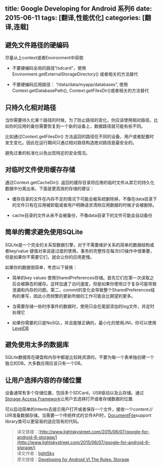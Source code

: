 title: Google Developing for Android 系列6
date: 2015-06-11
tags: [翻译,性能优化]
categories: [翻译,连载]
---

## 避免文件路径的硬编码

尽量从上context或者Environment中获取

*   不要硬编码全局的路径”/sdcard”，使用Environment.getExternalStorageDirectory() 或者相关的方法替代

*   不要硬编码应用路径： “/data/data/myapp/databases”, 使用 Context.getDatabasePath(), Context.getFilesDir()或者相关的方法替代
<!--more-->
## 只持久化相对路径

当你需要持久化某个路径的时候，为了防止路径的变化，你应该使用相对路径。比如你的应用的备份需要恢复到一个新的设备上，数据路径就可能有些不同。

比如通过Context.getFilesDir() 方法返回的路径在不同的设备，用户或者配置时发生变化。因此在运行期间只通过相对路径构造绝对路径是最安全的。

避免过重的标准化以免出现特定的安全情况。

## 对临时文件使用缓存存储

通过Context.getCacheDir(). 返回的缓存目录将应用的临时文件从其它的持久化数据中分离出来。下面是更高效的存储的建议：

*   缓存目录的文件在内存不足的情况下可能会被系统删除掉，不像在data目录下的文件只有在应用被卸载或者用户明确请求清除应用数据的时候才会被删除。

*   cache目录的文件从来不会被备份，不像data目录下的文件可能会自动备份

## 简单的需求避免使用SQLite

SQLite是一个完全的关系型数据引擎，对于不需要维护关系的简单的数据结构或者key/value 键值对来说是过度的使用。事务的完整性在每次I/O操作中很重要，但是如果你不需要它们，就会让你的应用更慢。

如果你的数据很简单，考虑以下替换：

*   简单的key values 使用SharedPreferences存储。首先它们在第一次读取之后会被静态的缓存。这样加速了访问速度，但是如果你使用过于复杂可能导致泄漏和内存的问题。第二，commit的变化会导致整个SharedPreferences结构的重写，因此小而频繁的更新所做的工作可能会比期望的更多。

*   当需要存储一些时序事件的数据时，使用只会在尾部添加的log文件，并定时处理它

*   如果你需要的只是NoSQL，并且能够正确的，最小化的使用JNI，你可以使用[LevelDB](https://github.com/google/leveldb)

## 避免使用太多的数据库

SQLite数据库在硬盘和内存中都是比较耗资源的。不要为每一个表单独创建一个独立的DB。大多数应用应该只有一个DB。

## 让用户选择内容的存储位置

设备通常有多个存储位置，包括多个SDCard，USB驱动以及云存储。通过<a href="">Storage Access Framework</a>让用户去选择打开或者存储数据的位置.

可以启动简单的intents去提示用户打开或者保存一个文件，接收一个content:// UIR准备数据存储。当需要一个传统样式的文件API时，[DocumentFile](https://developer.android.com/reference/android/support/v4/provider/DocumentFile.html)support library类可以更容易的适应现有的代码。

> 译文链接：[http://www.lightskystreet.com/2015/06/07/google-for-android-6-storage/](http://www.lightskystreet.com/2015/06/07/google-for-android-6-storage/)   
> 译文作者：[lightSky](http://www.lightskystreet.com/)  
> 原文链接：[Developing for Android VI The Rules: Storage](https://medium.com/google-developers/developing-for-android-vi-c0b1539f0e98)
